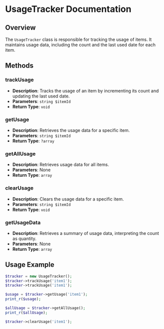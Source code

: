 # UsageTracker Documentation

## Overview
The `UsageTracker` class is responsible for tracking the usage of items. It maintains usage data, including the count and the last used date for each item.

## Methods

### trackUsage
- **Description**: Tracks the usage of an item by incrementing its count and updating the last used date.
- **Parameters**: `string $itemId`
- **Return Type**: `void`

### getUsage
- **Description**: Retrieves the usage data for a specific item.
- **Parameters**: `string $itemId`
- **Return Type**: `?array`

### getAllUsage
- **Description**: Retrieves usage data for all items.
- **Parameters**: None
- **Return Type**: `array`

### clearUsage
- **Description**: Clears the usage data for a specific item.
- **Parameters**: `string $itemId`
- **Return Type**: `void`

### getUsageData
- **Description**: Retrieves a summary of usage data, interpreting the count as quantity.
- **Parameters**: None
- **Return Type**: `array`

## Usage Example
```php
$tracker = new UsageTracker();
$tracker->trackUsage('item1');
$tracker->trackUsage('item1');

$usage = $tracker->getUsage('item1');
print_r($usage);

$allUsage = $tracker->getAllUsage();
print_r($allUsage);

$tracker->clearUsage('item1');
```
